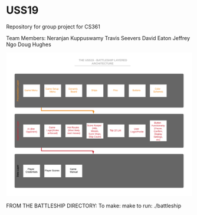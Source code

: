 # USS19
Repository for group project for CS361

 Team Members:
 Neranjan Kuppuswamy
 Travis Seevers
 David Eaton
 Jeffrey Ngo
 Doug Hughes

![](img/Battleship_Architecture.png)

FROM THE BATTLESHIP DIRECTORY:
To make: make
to run: ./battleship
